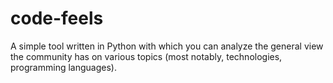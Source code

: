 # code-feels
A simple tool written in Python with which you can analyze the general view the community has on various topics (most notably, technologies, programming languages).
